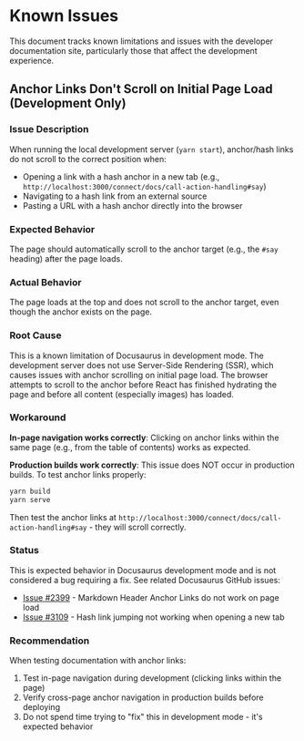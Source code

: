 # Known Issues

This document tracks known limitations and issues with the developer documentation site, particularly those that affect the development experience.

## Anchor Links Don't Scroll on Initial Page Load (Development Only)

### Issue Description

When running the local development server (`yarn start`), anchor/hash links do not scroll to the correct position when:
- Opening a link with a hash anchor in a new tab (e.g., `http://localhost:3000/connect/docs/call-action-handling#say`)
- Navigating to a hash link from an external source
- Pasting a URL with a hash anchor directly into the browser

### Expected Behavior

The page should automatically scroll to the anchor target (e.g., the `#say` heading) after the page loads.

### Actual Behavior

The page loads at the top and does not scroll to the anchor target, even though the anchor exists on the page.

### Root Cause

This is a known limitation of Docusaurus in development mode. The development server does not use Server-Side Rendering (SSR), which causes issues with anchor scrolling on initial page load. The browser attempts to scroll to the anchor before React has finished hydrating the page and before all content (especially images) has loaded.

### Workaround

**In-page navigation works correctly**: Clicking on anchor links within the same page (e.g., from the table of contents) works as expected.

**Production builds work correctly**: This issue does NOT occur in production builds. To test anchor links properly:

```bash
yarn build
yarn serve
```

Then test the anchor links at `http://localhost:3000/connect/docs/call-action-handling#say` - they will scroll correctly.

### Status

This is expected behavior in Docusaurus development mode and is not considered a bug requiring a fix. See related Docusaurus GitHub issues:
- [Issue #2399](https://github.com/facebook/docusaurus/issues/2399) - Markdown Header Anchor Links do not work on page load
- [Issue #3109](https://github.com/facebook/docusaurus/issues/3109) - Hash link jumping not working when opening a new tab

### Recommendation

When testing documentation with anchor links:
1. Test in-page navigation during development (clicking links within the page)
2. Verify cross-page anchor navigation in production builds before deploying
3. Do not spend time trying to "fix" this in development mode - it's expected behavior
